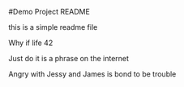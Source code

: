#Demo Project README

this is a simple readme file

Why if life 42

Just do it is a phrase on the internet

Angry with Jessy and James is bond to be trouble
